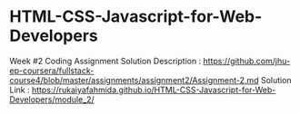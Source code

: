 # HTML-CSS-Javascript-for-Web-Developers
Week #2 Coding Assignment Solution
Description : https://github.com/jhu-ep-coursera/fullstack-course4/blob/master/assignments/assignment2/Assignment-2.md
Solution Link : https://rukaiyafahmida.github.io/HTML-CSS-Javascript-for-Web-Developers/module_2/
